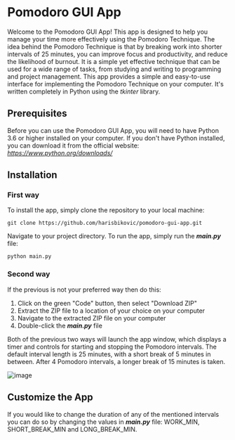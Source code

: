 # Pomodoro GUI App
Welcome to the Pomodoro GUI App! This app is designed to help you manage your time more effectively using the Pomodoro Technique. The idea behind the Pomodoro Technique is that by breaking work into shorter intervals of 25 minutes, you can improve focus and productivity, and reduce the likelihood of burnout. It is a simple yet effective technique that can be used for a wide range of tasks, from studying and writing to programming and project management. This app provides a simple and easy-to-use interface for implementing the Pomodoro Technique on your computer. It's written completely in Python using the _tkinter_ library.

## Prerequisites
Before you can use the Pomodoro GUI App, you will need to have Python 3.6 or higher installed on your computer. If you don't have Python installed, you can download it from the official website: _https://www.python.org/downloads/_

## Installation
### First way
To install the app, simply clone the repository to your local machine:

`git clone https://github.com/harisbikovic/pomodoro-gui-app.git`

Navigate to your project directory. To run the app, simply run the **_main.py_** file:

`python main.py`

### Second way
If the previous is not your preferred way then do this:
1. Click on the green "Code" button, then select "Download ZIP"
2. Extract the ZIP file to a location of your choice on your computer
3. Navigate to the extracted ZIP file on your computer
4. Double-click the **_main.py_** file

Both of the previous two ways will launch the app window, which displays a timer and controls for starting and stopping the Pomodoro intervals. The default interval length is 25 minutes, with a short break of 5 minutes in between. After 4 Pomodoro intervals, a longer break of 15 minutes is taken.

![image](https://user-images.githubusercontent.com/108518278/233389549-aa961063-1f4a-4b36-8efc-7c9b43222036.png)


## Customize the App

If you would like to change the duration of any of the mentioned intervals you
can do so by changing the values in **_main.py_** file: WORK_MIN, 
SHORT_BREAK_MIN and 
LONG_BREAK_MIN.
